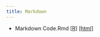 ```yaml
---
title: Markdown
---
```


 * Markdown Code.Rmd [[R]](/demo/Markdown/Markdown_Code.Rmd.R) [[html]](/demo/Markdown/Markdown_Code.Rmd.html)

